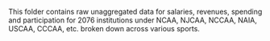 This folder contains raw unaggregated data for salaries, revenues, spending and participation for 2076 institutions under NCAA, NJCAA, NCCAA, NAIA, USCAA, CCCAA, etc. broken down across various sports.
